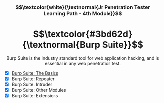 <h3 align="center"> $$\textcolor{white}{\textnormal{Jr Penetration Tester Learning Path - 4th Module}}$$ </h3>

<h1 align="center"> $$\textcolor{#3bd62d}{\textnormal{Burp Suite}}$$ </h1>

<p align="center">Burp Suite is the industry standard tool for web application hacking, and is essential in any web penetration test.</p>

- [x] [Burp Suite: The Basics](https://github.com/RosanaFSS/TryHackMe/blob/Jr-Penetration-Tester-learning-path/4.1.%20Burp%20Suite%20the%20Basics.md)
- [x] Burp Suite: Repeater
- [x] Burp Suite: Intruder
- [x] Burp Suite: Other Modules
- [x] Burp Suite: Extensions

